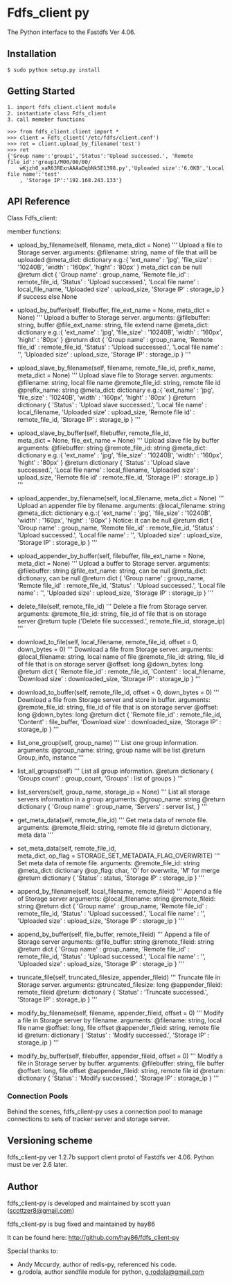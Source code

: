# Fdfs_client py

The Python interface to the Fastdfs Ver 4.06.

## Installation

    $ sudo python setup.py install

## Getting Started
	1. import fdfs_client.client module
	2. instantiate class Fdfs_client
	3. call memeber functions

    >>> from fdfs_client.client import *
    >>> client = Fdfs_client('/etc/fdfs/client.conf')
    >>> ret = client.upload_by_filename('test')
	>>> ret
	{'Group name':'group1','Status':'Upload successed.', 'Remote file_id':'group1/M00/00/00/
    	wKjzh0_xaR63RExnAAAaDqbNk5E1398.py','Uploaded size':'6.0KB','Local file name':'test'
		, 'Storage IP':'192.168.243.133'}

## API Reference

Class Fdfs_client:

member functions:

* upload_by_filename(self, filename, meta_dict = None)
  '''
  Upload a file to Storage server.
  arguments:
        @filename: string, name of file that will be uploaded
        @meta_dict: dictionary e.g.:{
            'ext_name'  : 'jpg',
            'file_size' : '10240B',
            'width'     : '160px',
            'hight'     : '80px'
        } meta_dict can be null
        @return dict {
            'Group name'      : group_name,
            'Remote file_id'  : remote_file_id,
            'Status'          : 'Upload successed.',
            'Local file name' : local_file_name,
            'Uploaded size'   : upload_size,
            'Storage IP'      : storage_ip
        } if success else None

* upload_by_buffer(self, filebuffer, file_ext_name = None, meta_dict = None)
  '''
  Upload a buffer to Storage server.
  arguments:
        @filebuffer: string, buffer
        @file_ext_name: string, file extend name
        @meta_dict: dictionary e.g.:{
            'ext_name'  : 'jpg',
            'file_size' : '10240B',
            'width'     : '160px',
            'hight'     : '80px'
        }
        @return dict {
            'Group name'      : group_name,
            'Remote file_id'  : remote_file_id,
            'Status'          : 'Upload successed.',
            'Local file name' : '',
            'Uploaded size'   : upload_size,
            'Storage IP'      : storage_ip
        }
  '''

* upload_slave_by_filename(self, filename, remote_file_id, prefix_name, \
                                 meta_dict = None)
  '''
  Upload slave file to Storage server.
  arguments:
       @filename: string, local file name
       @remote_file_id: string, remote file id
       @prefix_name: string
       @meta_dict: dictionary e.g.:{
           'ext_name'  : 'jpg',
           'file_size' : '10240B',
           'width'     : '160px',
           'hight'     : '80px'
       }
       @return dictionary {
           'Status'        : 'Upload slave successed.',
           'Local file name' : local_filename,
           'Uploaded size'   : upload_size,
           'Remote file id'  : remote_file_id,
           'Storage IP'      : storage_ip
       }
  '''

* upload_slave_by_buffer(self, filebuffer, remote_file_id, \
                               meta_dict = None, file_ext_name = None)
  '''
  Upload slave file by buffer
  arguments:
       @filebuffer: string
       @remote_file_id: string
       @meta_dict: dictionary e.g.:{
           'ext_name'  : 'jpg',
           'file_size' : '10240B',
           'width'     : '160px',
           'hight'     : '80px'
       }
       @return dictionary {
           'Status'        : 'Upload slave successed.',
           'Local file name' : local_filename,
           'Uploaded size'   : upload_size,
           'Remote file id'  : remote_file_id,
           'Storage IP'      : storage_ip
       }
  '''

* upload_appender_by_filename(self, local_filename, meta_dict = None)
  '''
  Upload an appender file by filename.
  arguments:
       @local_filename: string
       @meta_dict: dictionary e.g.:{
           'ext_name'  : 'jpg',
           'file_size' : '10240B',
           'width'     : '160px',
           'hight'     : '80px'
       }    Notice: it can be null
       @return dict {
           'Group name'      : group_name,
           'Remote file_id'  : remote_file_id,
           'Status'          : 'Upload successed.',
           'Local file name' : '',
           'Uploaded size'   : upload_size,
           'Storage IP'      : storage_ip
	   }
  '''

* upload_appender_by_buffer(self, filebuffer, file_ext_name = None, meta_dict = None)
  '''
  Upload a buffer to Storage server.
  arguments:
       @filebuffer: string
       @file_ext_name: string, can be null
       @meta_dict: dictionary, can be null
       @return dict {
           'Group name'      : group_name,
           'Remote file_id'  : remote_file_id,
           'Status'          : 'Upload successed.',
           'Local file name' : '',
           'Uploaded size'   : upload_size,
           'Storage IP'      : storage_ip
       }
  '''

* delete_file(self, remote_file_id)
  '''
  Delete a file from Storage server.
  arguments:
       @remote_file_id: string, file_id of file that is on storage server
       @return tuple ('Delete file successed.', remote_file_id, storage_ip)
  '''

* download_to_file(self, local_filename, remote_file_id, offset = 0, down_bytes = 0)
  '''
  Download a file from Storage server.
  arguments:
       @local_filename: string, local name of file 
       @remote_file_id: string, file_id of file that is on storage server
	   @offset: long
	   @down_bytes: long
       @return dict {
           'Remote file_id'  : remote_file_id,
           'Content'         : local_filename,
           'Download size'   : downloaded_size,
           'Storage IP'      : storage_ip
       }
  '''

* download_to_buffer(self, remote_file_id, offset = 0, down_bytes = 0)
  '''
  Download a file from Storage server and store in buffer.
  arguments:
	   @remote_file_id: string, file_id of file that is on storage server
  	   @offset: long
	   @down_bytes: long
       @return dict {
           'Remote file_id'  : remote_file_id,
           'Content'         : file_buffer,
           'Download size'   : downloaded_size,
           'Storage IP'      : storage_ip
       }
  '''

* list_one_group(self, group_name)
  '''
  List one group information.
  arguments:
       @group_name: string, group name will be list
       @return Group_info,  instance
  '''

* list_all_groups(self)
  '''
  List all group information.
       @return dictionary {
           'Groups count' : group_count,
           'Groups'       : list of groups
       }
  '''

* list_servers(self, group_name, storage_ip = None)
  '''
  List all storage servers information in a group
  arguments:
       @group_name: string
       @return dictionary {
           'Group name' : group_name,
           'Servers'    : server list,
       }
  '''

* get_meta_data(self, remote_file_id)
  '''
  Get meta data of remote file.
  arguments:
       @remote_fileid: string, remote file id
       @return dictionary, meta data
  '''

* set_meta_data(self, remote_file_id, \
                      meta_dict, op_flag = STORAGE_SET_METADATA_FLAG_OVERWRITE)
  '''
  Set meta data of remote file.
  arguments:
       @remote_file_id: string
       @meta_dict: dictionary
       @op_flag: char, 'O' for overwrite, 'M' for merge
       @return dictionary {
           'Status'     : status,
           'Storage IP' : storage_ip
       }
  '''

* append_by_filename(self, local_filename, remote_fileid)
  '''
  Append a file of Storage server
  arguments:
       @local_filename: string
  	   @remote_fileid: string
       @return dict {
           'Group name'      : group_name,
           'Remote file_id'  : remote_file_id,
           'Status'          : 'Upload successed.',
           'Local file name' : '',
           'Uploaded size'   : upload_size,
           'Storage IP'      : storage_ip
       }
  '''

* append_by_buffer(self, file_buffer, remote_fileid)
  '''
  Append a file of Storage server
  arguments:
       @file_buffer: string
  	   @remote_fileid: string
       @return dict {
           'Group name'      : group_name,
           'Remote file_id'  : remote_file_id,
           'Status'          : 'Upload successed.',
           'Local file name' : '',
           'Uploaded size'   : upload_size,
           'Storage IP'      : storage_ip
       }
  '''

* truncate_file(self, truncated_filesize, appender_fileid)
  '''
  Truncate file in Storage server.
  arguments:
       @truncated_filesize: long
       @appender_fileid: remote_fileid
       @return: dictionary {
           'Status'     : 'Truncate successed.',
           'Storage IP' : storage_ip
       }
  '''
	   
* modify_by_filename(self, filename, appender_fileid, offset = 0)
  '''
  Modify a file in Storage server by filename.
  arguments:
       @filename: string, local file name
       @offset: long, file offset
       @appender_fileid: string, remote file id
       @return: dictionary {
           'Status'     : 'Modify successed.',
           'Storage IP' : storage_ip
       }
  '''

* modify_by_buffer(self, filebuffer, appender_fileid, offset = 0)
  '''
  Modify a file in Storage server by buffer.
  arguments:
       @filebuffer: string, file buffer
       @offset: long, file offset
       @appender_fileid: string, remote file id
       @return: dictionary {
           'Status'     : 'Modify successed.',
           'Storage IP' : storage_ip
       }
  '''

### Connection Pools

Behind the scenes, fdfs_client-py uses a connection pool to manage connections to
sets of tracker server and storage server.


## Versioning scheme

fdfs_client-py ver 1.2.7b support client protol of Fastdfs ver 4.06.
Python must be ver 2.6 later.

Author
------

fdfs_client-py is developed and maintained by scott yuan (scottzer8@gmail.com)

fdfs_client-py is bug fixed and maintained by hay86

It can be found here: http://github.com/hay86/fdfs_client-py

Special thanks to:

* Andy Mccurdy, author of redis-py, referenced his code.
* g.rodola, author sendfile module for python, g.rodola@gmail.com


